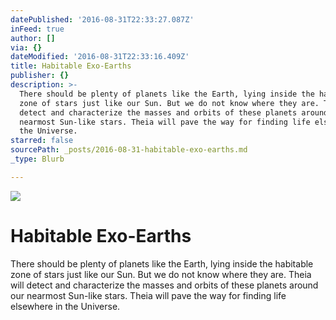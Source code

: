 ```yaml
---
datePublished: '2016-08-31T22:33:27.087Z'
inFeed: true
author: []
via: {}
dateModified: '2016-08-31T22:33:16.409Z'
title: Habitable Exo-Earths
publisher: {}
description: >-
  There should be plenty of planets like the Earth, lying inside the habitable
  zone of stars just like our Sun. But we do not know where they are. Theia will
  detect and characterize the masses and orbits of these planets around our
  nearmost Sun-like stars. Theia will pave the way for finding life elsewhere in
  the Universe.
starred: false
sourcePath: _posts/2016-08-31-habitable-exo-earths.md
_type: Blurb

---
```

![](https://the-grid-user-content.s3-us-west-2.amazonaws.com/06ac474b-d38a-4493-b934-a9bdf3648361.png)

# Habitable Exo-Earths

There should be plenty of planets like the Earth, lying inside the habitable zone of stars just like our Sun. But we do not know where they are. Theia will detect and characterize the masses and orbits of these planets around our nearmost Sun-like stars. Theia will pave the way for finding life elsewhere in the Universe.
